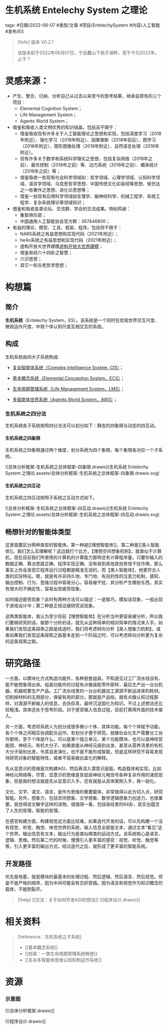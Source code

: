 # 生机系统 Entelechy System 之理论

tags: #日期/2022-06-07 #类型/文章 #项目/EntelechySystem #内容/人工智能 #发布/ES 


> [!info] 版本
> V0.2.1
>
> 该版本起于2022年06月07日，于岳麓山下桃子湖畔，至于今为2022年，止于？





# 灵感来源：

- 产生、整合、归纳、分析自己从过去以来至今的思考结果，继承自原有的三个项目：
	- Elemental Cognition System；
	- Life Management System；
	- Agents World System；
- 借鉴和吸收人类文明优秀的知识结晶，包括且不限于：
	- 借鉴吸收现有许多关于人工智能理论之思想和实现，包括深度学习（2018年附近）、强化学习（2018年附近）、因果推断（2018年前后）、图学习（2018年附近）、图形图像处理（2018年附近）、自然语言处理（2018年附近）。
	- 现有许多关于数学和系统科学理论之思想，包括复杂网络（2018年之前）、最优控制（2018年之前）等、动力系统（2018年之前）、概率统计（2018年之前）等；
	- 借鉴吸收一些现有社会科学领域如：哲学领域、心理学领域、认知科学领域、语言学领域、马克思哲学思想、中国传统文化如易经等思想、侯世达之一些著作之思想、进化论思想等；
	- 借鉴一些现有应用科学领域如生理学、脑神经科学、机械工程学、系统工程学、复杂系统理论等领域知识；
- 借鉴和吸收各类论坛、交流群、学会的交流成果。特别鸣谢：
	- 集智俱乐部；
	- 中国通用人工智能协会官方群：367446800；
- 有益的理论、模型、工具、框架、程序。包括但不限于：
	- NARS系统之有益思想和实现代码（2021年附近）；
	- he4o系统之有益思想和实现代码（2021年附近）；
	- 虚构开放大世界建模[虚构开放大世界建模](http://blog.sciencenet.cn/blog-33982-1207233.html)；
	- 借鉴易经六十四卦之智慧；
	- 六识思想；
	- 其它一些古老哲学思想；



# 构想篇





## 简介

**生机系统**（Entelechy System，ES）。该系统是一个同时在宏观世界交互尺度、微观运作尺度、中观个体认知尺度互相交互的系统。

## 构成

生机系统由四大子系统构成:

-   [复杂智能体系统（Complex Intelligence System, CIS）](https://github.com/EthanSystem/ComplexIntelligenceSystem.git)；
    
-   [基本概念系统（Elemental Conception System，ECS）](https://github.com/EthanSystem/ElementalConceptionSystem.git)；
    
-   [生命周期管理系统（Life Management System，LMS）](https://github.com/EthanSystem/LifeManagementSystem.git)；
    
-   [多智能体世界系统（Agents World System，AWS）](https://github.com/EthanSystem/AgentsWorldSystem.git)；
    

### 生机系统之四分法

生机系统各子系统按照四分法法可以划分如下：静态的四象限与动态的四互动。

#### 生机系统之四象限

生机系统之四象限通过两个维度，划分系统为四个象限，每个象限各对应一个子系统。

![总体分析框架-生机系统之总体框架-四象限.drawio](生机系统 Entelechy System 之理论.assets/总体分析框架-生机系统之总体框架-四象限.drawio.svg)




#### 生机系统之四互动

生机系统之四互动按照子系统之互动方式如下。

![总体分析框架-生机系统之总体框架-四互动.drawio](生机系统 Entelechy System 之理论.assets/总体分析框架-生机系统之总体框架-四互动.drawio.svg)





## 畅想针对的智能体类型

这里面要区分两种类型的智能体。第一种是[[理想智能体]]，第二种是[[类人智能体]]。我们怎么去理解呢？这边就打个比方，【理想空间想象机制】，就类似于计算机，现在目前我们所使用的计算机的计算能力那样还有计算程序量，只要你输入的数据正确、算法思路正确、程序实现正确、没有收到其他其他奇怪干扰作用，那么事实上你会发现它程序运行过程都是精准无误的，而【类人智能体】，他更符合人类的实际特征。嗯，就是有并非持久地、专门地、有目的性的注意力机制，感知、输出控制、行为、思维过程中容易分心，容易被干扰、其分析产生哪些东西，其实有很大的不确定性，容易出现疲劳现象。

如何描述疲劳现象？此时有两种方法可以描述：一是取巧，模拟该现象，一般出现于游戏设计中；第二种是正规证据研究该现象。

这两类智能体，我认为至少目前【理想智能体】在分析当中更容易被分析，所以我们要做研究的话，做那个分析的话，就先从这种简单的相对简单的情况来入手。如果我们发现这条探索之路是歧途时，我们将考虑转向分析【类人想象力机制】，或者如果我们发现这条探索之路基本走到一个阶段之时，可以考虑转向分析更为复杂的这条探索之路。



# 研究路径



一方面，以模块化方式构造功能件，各种嵌套组装。不知道见过工厂流水线没有，能不能想象得出来。组装功能件的过程有点像装配零件那样，最后生产出一台台机器。机器呢要生产产品。工厂流水线里的一台台机器加工源源不断运进来的耗材。切削掉材料的无用部分，保留有用的部分，那就是产品啦。就有点像认知过程那样，对源源不断输入的信息，去伪存真，最终沉淀固化为知识。不过上述想法还比较粗浅。具体还处于思考阶段。对于感官输入信息过程，目前打算用外面的技术接入。

另一方面，考虑将系统人为划分成很多微小个体、具体功能。每个个体赋予功能，各个个体之间相互协调配合运作。有划分才便于研究。就像社会化生产需要分工协作那样。至于个体是什么，可以是某个独立单元、某个功能模块、也可以是神经官能团、神经元、有机大分子。如果直接从神经元级别出发、甚至从营养汤里的有机大分子级别出发，令其自发演化，也不是不能形成智能，但是这样研究不容易发现待研究对象的智能特性，或者不容易做白盒化的解释。

先从显意识的思维层次构建AGI，然后再深入潜意识层面，构造载体和实现，比如神经元网络等。尽管，显意识的思维是其低层神经元电信号各种复杂作用的涌现现象，但是我的想法就是先从显意识入手。还有就是从具体案例入手，再一般化。

文化、文字、语文、语言，是作为思维的重要载体，非常值得以此为切入点，研究智能。另外，想象力，包括空间想象、文学想象、数学逻辑想象力创造力，也很重要。我觉得说文解字这样的读物，很值得一看，包括易经里的64卦，其实也蕴含了人生的哲理，智能的哲理。

在感官构建方面，构建视觉这方面比较难，如果迭代开发的话，可以先构建一个没有视觉、听觉、触觉、味觉世界的系统，输入信息全部是文本，通过文本“看见”这个世界。输出信息有文本，输出行为是类似棋类的运动方式。该系统核心是语言、逻辑、思维。然后第二代的时候，慢慢引入更丰富的感官：视觉、听觉、触觉等等，引入更丰富的输出方式。经过迭代之后，就形成了更丰富的智能系统。


## 开发路径

优先是地基，就是模块的最基本的处理过程、然后逻辑、然后语言、然后视觉。但是不是严格的顺序，因为中间可能会有交织穿插。因为语言和视觉作为知识概念的载体，不能割裂开。

> [!help]
[[交流：关于如何开发AGI的想法]]
![[程序设计.drawio]]







# 相关资料

> [!reference：生机系统之子系统]
> - [[基本概念系统]]
> - [[档案：一类生命周期管理系统畅想]]
> - [[复杂多智能体思维认知机制运作系统]]
> 


# 资源


### 示意图

![[总体分析框架.drawio]]

![[程序设计.drawio]]